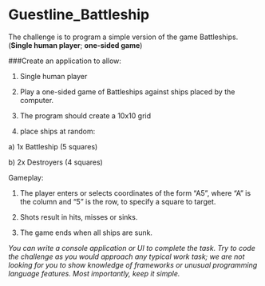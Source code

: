 # Guestline_Battleship
The challenge is to program a simple version of the game Battleships. (**Single human player**; **one-sided game**)


###Create an application to allow: 

1) Single human player

2) Play a one-sided game of Battleships against ships placed by the computer.

3) The program should create a 10x10 grid

4) place ships at random:

  a) 1x Battleship (5 squares) 

  b) 2x Destroyers (4 squares)

Gameplay:

1) The player enters or selects coordinates of the form “A5”, where “A” is the column and “5” is the row, to specify a square to target. 

2) Shots result in hits, misses or sinks.

3) The game ends when all ships are sunk.


*You can write a console application or UI to complete the task. 
Try to code the challenge as you would approach any typical work task; we are not looking for you to show knowledge of frameworks or unusual programming language features. 
Most importantly, keep it simple.*
